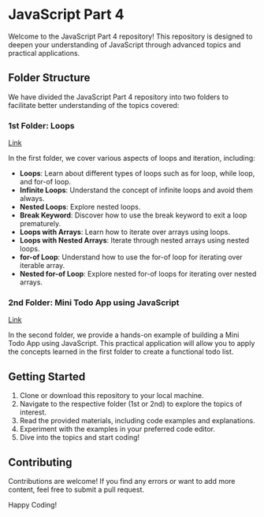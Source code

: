 # JavaScript Part 4

Welcome to the JavaScript Part 4 repository! This repository is designed to deepen your understanding of JavaScript through advanced topics and practical applications.

## Folder Structure

We have divided the JavaScript Part 4 repository into two folders to facilitate better understanding of the topics covered:

### 1st Folder: Loops
[Link](https://github.com/sanket-aher/Learning-JavaScript/tree/main/Javascript%20Part4/Loops)

In the first folder, we cover various aspects of loops and iteration, including:

- **Loops**: Learn about different types of loops such as for loop, while loop, and for-of loop.
- **Infinite Loops**: Understand the concept of infinite loops and avoid them always.
- **Nested Loops**: Explore nested loops.
- **Break Keyword**: Discover how to use the break keyword to exit a loop prematurely.
- **Loops with Arrays**: Learn how to iterate over arrays using loops.
- **Loops with Nested Arrays**: Iterate through nested arrays using nested loops.
- **for-of Loop**: Understand how to use the for-of loop for iterating over iterable array.
- **Nested for-of Loop**: Explore nested for-of loops for iterating over nested arrays.

### 2nd Folder: Mini Todo App using JavaScript
[Link](https://github.com/sanket-aher/Learning-JavaScript/tree/main/Javascript%20Part4/TodoApp-JS)

In the second folder, we provide a hands-on example of building a Mini Todo App using JavaScript. This practical application will allow you to apply the concepts learned in the first folder to create a functional todo list.

## Getting Started

1. Clone or download this repository to your local machine.
2. Navigate to the respective folder (1st or 2nd) to explore the topics of interest.
3. Read the provided materials, including code examples and explanations.
4. Experiment with the examples in your preferred code editor.
5. Dive into the topics and start coding!

## Contributing

Contributions are welcome! If you find any errors or want to add more content, feel free to submit a pull request.

Happy Coding!
